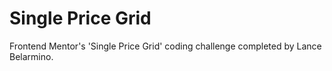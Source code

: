 # Single Price Grid

Frontend Mentor's 'Single Price Grid' coding challenge completed by Lance Belarmino.
